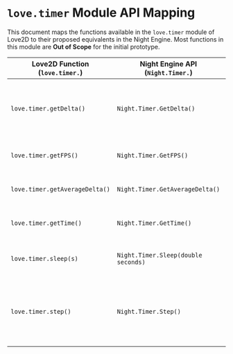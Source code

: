 # `love.timer` Module API Mapping

This document maps the functions available in the `love.timer` module of Love2D to their proposed equivalents in the Night Engine. Most functions in this module are **Out of Scope** for the initial prototype.

| Love2D Function (`love.timer.`) | Night Engine API (`Night.Timer.`) | Notes / C# Signature Idea | Status (Prototype Scope) | Done |
|---------------------------------|-----------------------------------|---------------------------|--------------------------|------|
| `love.timer.getDelta()`         | `Night.Timer.GetDelta()`      | `public static double GetDelta()` <br> Time since last frame. This is already provided to `MyGame.Update(deltaTime)`. This function would provide it on demand. | Out of Scope (Covered by `Update`'s `deltaTime`) | [ ] |
| `love.timer.getFPS()`           | `Night.Timer.GetFPS()`            | `public static int GetFPS()` <br> Current frames per second. | In Scope (Useful for debugging/display) | [ ] |
| `love.timer.getAverageDelta()`  | `Night.Timer.GetAverageDelta()` | `public static double GetAverageDeltaTime()` <br> Average delta time over the last second. | Out of Scope | [ ] |
| `love.timer.getTime()`          | `Night.Timer.GetTime()`           | `public static double GetTime()` <br> Time since the game started, in seconds. | In Scope (Useful utility) | [ ] |
| `love.timer.sleep(s)`           | `Night.Timer.Sleep(double seconds)` | `public static void Sleep(double seconds)` <br> Pauses execution. | Out of Scope (Generally not recommended in game loops) | [ ] |
| `love.timer.step()`             | `Night.Timer.Step()`              | `public static double Step()` <br> Measures time between calls. Used internally by Love2D's default `love.run`. Night Engine will have its own internal timing. | Out of Scope (Engine internal) | [ ] |

